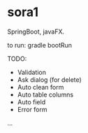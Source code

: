 # sora1

SpringBoot, javaFX.

to run:
gradle bootRun




TODO:
- Validation
- Ask dialog (for delete)
- Auto clean form
- Auto table columns
- Auto field
- Error form

...